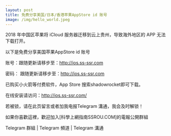 ```yaml
---
layout: post
title: 免费分享美国/日本/香港苹果AppStore id 账号
image: /img/hello_world.jpeg
---
```


2018 年中国区苹果将 iCloud 服务器迁移到云上贵州，导致海外地区的 APP 无法下载打开。

以下是免费分享美国苹果AppStore id 账号

账号：跟随更新请移步至：http://ios.ss-ssr.com

密码： 跟随更新请移步至：http://ios.ss-ssr.com

已购买小火箭等付费软件，App Store 搜索shadowrocket即可下载。

在线安装请访问：http://ios.ss-ssr.com/



若被锁，请在此页留言或者加我电报Telegram 溝通，我会及时解锁！

如果你喜歡這裡，歡迎加入[科學上網指南SSROU.COM]的電報公開群組

Telegram 群組 | Telegram 頻道 | Telegram 溝通
